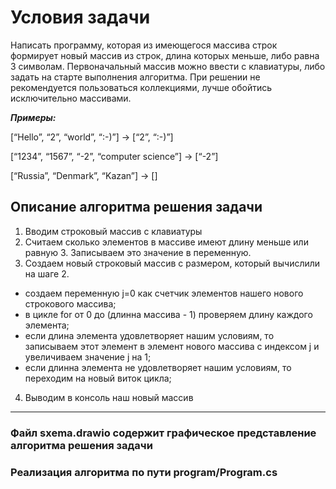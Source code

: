 # Условия задачи

Написать программу, которая из имеющегося массива строк формирует новый массив из строк, длина которых меньше, либо равна 3 символам.
Первоначальный массив можно ввести с клавиатуры, либо задать на старте выполнения алгоритма.
При решении не рекомендуется пользоваться коллекциями, лучше обойтись исключительно массивами.

*__Примеры:__*

[“Hello”, “2”, “world”, “:-)”] → [“2”, “:-)”]

[“1234”, “1567”, “-2”, “computer science”] → [“-2”]

[“Russia”, “Denmark”, “Kazan”] → []

## Описание алгоритма решения задачи


1. Вводим строковый массив с клавиатуры
2. Считаем сколько элементов в массиве имеют длину меньше или равную 3. Записываем это значение в переменную.
3. Создаем новый строковый массив с размером, который вычислили на шаге 2.
+ создаем переменную j=0 как счетчик элементов нашего нового строкового массива;
+ в цикле for от 0 до (длинна массива - 1) проверяем длину каждого элемента;
+ если длина элемента удовлетворяет нашим условиям, то записываем этот элемент в элемент нового массива с индексом j и увеличиваем значение j на 1;
+ если длинна элемента не удовлетворяет нашим условиям, то переходим на новый виток цикла;
4. Выводим в консоль наш новый массив

***

### Файл sxema.drawio содержит графическое представление алгоритма решения задачи

### Реализация алгоритма по пути program/Program.cs